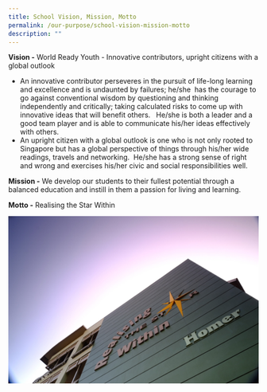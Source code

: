 ```yaml
---
title: School Vision, Mission, Motto
permalink: /our-purpose/school-vision-mission-motto
description: ""
---
```

**Vision -** World Ready Youth - Innovative contributors, upright citizens with a global outlook   
  

*   An innovative contributor perseveres in the pursuit of life-long learning and excellence and is undaunted by failures; he/she  has the courage to go against conventional wisdom by questioning and thinking independently and critically; taking calculated risks to come up with innovative ideas that will benefit others.   He/she is both a leader and a good team player and is able to communicate his/her ideas effectively with others.  
*   An upright citizen with a global outlook is one who is not only rooted to Singapore but has a global perspective of things through his/her wide readings, travels and networking.  He/she has a strong sense of right and wrong and exercises his/her civic and social responsibilities well.


**Mission -** We develop our students to their fullest potential through a balanced education and instill in them a passion for living and learning.  
  
**Motto -** Realising the Star Within

![](/images/CVSS%20RTSW.jpg)